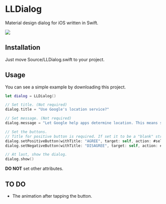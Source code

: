 # LLDialog
Material design dialog for iOS written in Swift.

![](https://cloud.githubusercontent.com/assets/9763162/12781499/b909ede8-caaf-11e5-8dac-d5fce055aec0.png)

## Installation
Just move Source/LLDialog.swift to your project.

## Usage
You can see a simple example by downloading this project.

```swift
let dialog = LLDialog()

// Set title. (Not required)
dialog.title = "Use Google's location service?"

// Set message. (Not required)
dialog.message = "Let Google help apps determine location. This means sending anonymous location data to Google, even when no apps are running."

// Set the buttons.
// Title for positive button is required. If set it to be a "blank" string, it will automatically change to "OK"
dialog.setPositiveButton(withTitle: "AGREE", target: self, action: #selector(<#tappedPositiveButton#>))
dialog.setNegativeButton(withTitle: "DISAGREE", target: self, action: #selector(<#tappedNegativeButton#>))

// At last, show the dialog.       
dialog.show()
```

**DO NOT** set other attributes.

## TO DO
* The animation after tapping the button.
